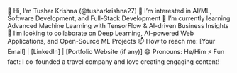 👋 Hi, I’m Tushar Krishna (@tusharkrishna27)
👀 I’m interested in AI/ML, Software Development, and Full-Stack Development
🌱 I’m currently learning Advanced Machine Learning with TensorFlow & AI-driven Business Insights
💞️ I’m looking to collaborate on Deep Learning, AI-powered Web Applications, and Open-Source ML Projects
📫 How to reach me: [Your Email] | [LinkedIn] | [Portfolio Website (if any)]
😄 Pronouns: He/Him
⚡ Fun fact: I co-founded a travel company and love creating engaging content!
